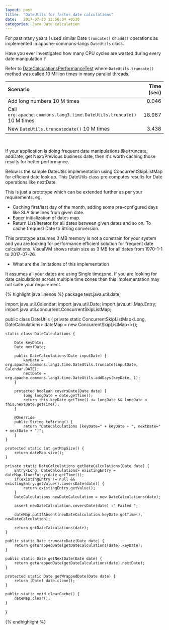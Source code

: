 ```yaml
---
layout: post
title:  "DateUtils for faster date calculations"
date:   2017-07-30 12:56:04 +0530
categories: Java Date calculation
---
```

For past many years I used similar Date `truncate()` or `add()` operations as implemented in apache-commons-langs `DateUtils` class.

Have you ever investigated how many CPU cycles are wasted during every date manipulation ?

Refer to [DateCalculationsPerformanceTest](https://github.com/rohandhapodkar/suggested-java-best-practices/blob/master/src/test/java/test/java/util/date/DateCalculationsPerformanceTest.java) where `DateUtils.truncate()` method was called 10 Million times in many parallel threads.

| Scenario | Time (sec) |
|:-------|-------:|
| Add long numbers 10 M times | 0.046 |
| Call `org.apache.commons.lang3.time.DateUtils.truncate()` 10 M times | 18.967 |
| New `DateUtils.truncatedate()` 10 M times | 3.438 |


<br>

If your application is doing frequent date manipulations like truncate, addDate, get Next/Previous business date, then it's worth caching those results for better performance.

Below is the sample DateUtils implementation using ConcurrentSkipListMap for efficient date look up. This DateUtils class pre computes results for Date operations like nextDate.

This is just a prototype which can be extended further as per your requirements. eg.

- Caching first/last day of the month, adding some pre-configured days like SLA timelines from given date.
- Eager initialization of dates map.
- Return List/Iterator for all dates between given dates and so on.
To cache frequest Date to String conversion.

This prototype assumes 3 MB memory is not a constrain for your system and you are looking for performance efficient solution for frequent date calculations.
VisualVM shows retain size as 3 MB for all dates from 1970-1-1 to 2017-07-26.

- What are the limitations of this implementation

It assumes all your dates are using Single timezone. If you are looking for date calculations across multiple time zones then this implementation may not suite your requirement. 

{% highlight java linenos %}
package test.java.util.date;

import java.util.Calendar;
import java.util.Date;
import java.util.Map.Entry;
import java.util.concurrent.ConcurrentSkipListMap;

public class DateUtils {
	private static ConcurrentSkipListMap<Long, DateCalculations> dateMap = new ConcurrentSkipListMap<>();
	
	static class DateCalculations {
		
		Date keyDate;
		Date nextDate;
		
		public DateCalculations(Date inputDate) {
			keyDate = org.apache.commons.lang3.time.DateUtils.truncate(inputDate, Calendar.DATE);			
			nextDate = org.apache.commons.lang3.time.DateUtils.addDays(keyDate, 1);			
		}
		
		protected boolean coversDate(Date date) {
			long longDate = date.getTime();
			return this.keyDate.getTime() <= longDate && longDate < this.nextDate.getTime();
		}

		@Override
		public String toString() {
			return "DateCalculations [keyDate=" + keyDate + ", nextDate=" + nextDate + "]";
		}		
	}
	
	protected static int getMapSize() {
		return dateMap.size();
	}
	
	private static DateCalculations getDateCalculations(Date date) {
		Entry<Long, DateCalculations> existingEntry = dateMap.floorEntry(date.getTime());
		if(existingEntry != null && existingEntry.getValue().coversDate(date)) {
			return existingEntry.getValue();
		}
		DateCalculations newDateCalculation = new DateCalculations(date);
		
		assert newDateCalculation.coversDate(date) :" Failed ";
		
		dateMap.putIfAbsent(newDateCalculation.keyDate.getTime(), newDateCalculation);
		
		return getDateCalculations(date);
	}
	
	public static Date truncateDate(Date date) {
		return getWrappedDate(getDateCalculations(date).keyDate);
	}
	
	public static Date getNextDate(Date date) {
		return getWrappedDate(getDateCalculations(date).nextDate);
	}
	
	protected static Date getWrappedDate(Date date) {
		return (Date) date.clone();
	}
	
	public static void clearCache() {
		dateMap.clear();
	}
}

{% endhighlight %}
